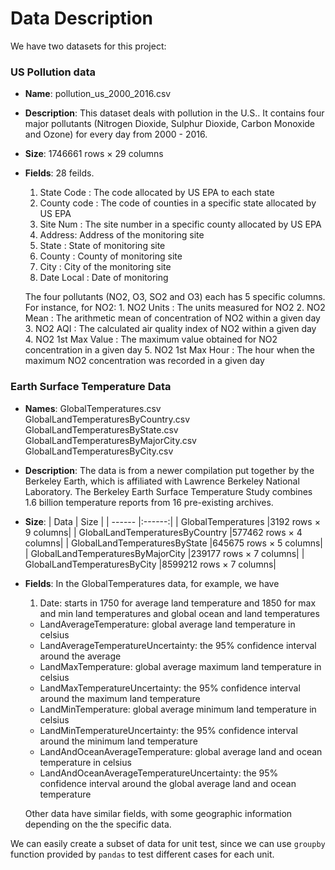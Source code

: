 # Data Description

We have two datasets for this project:

### US Pollution data
* **Name**: pollution_us_2000_2016.csv
* **Description**: This dataset deals with pollution in the U.S.. It contains four major pollutants (Nitrogen Dioxide, Sulphur Dioxide, Carbon Monoxide and Ozone) for every day from 2000 - 2016.
* **Size**: 1746661 rows × 29 columns
* **Fields**: 28 feilds.
    1. State Code : The code allocated by US EPA to each state
    2. County code : The code of counties in a specific state allocated by US EPA
    3. Site Num : The site number in a specific county allocated by US EPA
    4. Address: Address of the monitoring site
    5. State : State of monitoring site
    6. County : County of monitoring site
    7. City : City of the monitoring site
    8. Date Local : Date of monitoring

    The four pollutants (NO2, O3, SO2 and O3) each has 5 specific columns. For instance, for NO2:
        1. NO2 Units : The units measured for NO2
        2. NO2 Mean : The arithmetic mean of concentration of NO2 within a given day
        3. NO2 AQI : The calculated air quality index of NO2 within a given day
        4. NO2 1st Max Value : The maximum value obtained for NO2 concentration in a given day
        5. NO2 1st Max Hour : The hour when the maximum NO2 concentration was recorded in a given day

### Earth Surface Temperature Data
* **Names**:
    GlobalTemperatures.csv
    GlobalLandTemperaturesByCountry.csv
    GlobalLandTemperaturesByState.csv
    GlobalLandTemperaturesByMajorCity.csv
    GlobalLandTemperaturesByCity.csv
* **Description**: The data is from a newer compilation put together by the Berkeley Earth, which is affiliated with Lawrence Berkeley National Laboratory. The Berkeley Earth Surface Temperature Study combines 1.6 billion temperature reports from 16 pre-existing archives.
* **Size**:
    | Data   | Size   |
    | ------ |:------:|
    | GlobalTemperatures |3192 rows × 9 columns|
    | GlobalLandTemperaturesByCountry |577462 rows × 4 columns|
    | GlobalLandTemperaturesByState |645675 rows × 5 columns|
    | GlobalLandTemperaturesByMajorCity |239177 rows × 7 columns|
    | GlobalLandTemperaturesByCity |8599212 rows × 7 columns|
* **Fields**: In the GlobalTemperatures data, for example, we have
    1. Date: starts in 1750 for average land temperature and 1850 for max and min land temperatures and global ocean and land temperatures
    * LandAverageTemperature: global average land temperature in celsius
    * LandAverageTemperatureUncertainty: the 95% confidence interval around the average
    * LandMaxTemperature: global average maximum land temperature in celsius
    * LandMaxTemperatureUncertainty: the 95% confidence interval around the maximum land temperature
    * LandMinTemperature: global average minimum land temperature in celsius
    * LandMinTemperatureUncertainty: the 95% confidence interval around the minimum land temperature
    * LandAndOceanAverageTemperature: global average land and ocean temperature in celsius
    * LandAndOceanAverageTemperatureUncertainty: the 95% confidence interval around the global average land and ocean temperature

    Other data have similar fields, with some geographic information depending on the the specific data.

We can easily create a subset of data for unit test, since we can use `groupby` function provided by `pandas` to test different cases for each unit.
